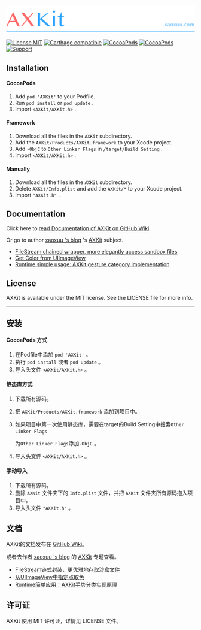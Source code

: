 [![](resources/icons/header.png)](https://axkit.xaoxuu.com)

[![License MIT](https://img.shields.io/badge/license-MIT-green.svg?style=flat)](https://raw.githubusercontent.com/xaoxuu/AXKit/master/LICENSE) [![Carthage compatible](https://img.shields.io/badge/Carthage-compatible-4BC51D.svg?style=flat)](https://github.com/Carthage/Carthage) [![CocoaPods](http://img.shields.io/cocoapods/v/AXKit.svg?style=flat)](http://cocoapods.org/?q=AXKit) [![CocoaPods](http://img.shields.io/cocoapods/p/AXKit.svg?style=flat)](http://cocoapods.org/?q=AXKit) [![Support](https://img.shields.io/badge/support-iOS%208%2B%20-blue.svg?style=flat)](https://www.apple.com/nl/ios/) 



## Installation

#### CocoaPods

1. Add `pod 'AXKit'` to your Podfile.
2. Run `pod install` or `pod update` .
3. Import `<AXKit/AXKit.h>` .


#### Framework

1. Download all the files in the `AXKit` subdirectory.
2. Add the `AXKit/Products/AXKit.framework` to your Xcode project.
3. Add `-ObjC` to `Other Linker Flags` in `/target/Build Setting` .
4. Import `<AXKit/AXKit.h>` .


#### Manually

1. Download all the files in the `AXKit` subdirectory.
2. Delete `AXKit/Info.plist` and add the `AXKit/*` to your Xcode project.
3. Import `"AXKit.h"` .






## Documentation

Click here to [read Documentation of AXKit on GitHub Wiki](https://github.com/xaoxuu/AXKit/wiki).

Or go to author [xaoxuu 's blog](https://blog.xaoxuu.com) 's  [AXKit](https://blog.xaoxuu.com/tags/#AXKit) subject.


- [FileStream chained wrapper, more elegantly access sandbox files](https://blog.xaoxuu.com/2016/09/12/axkit/)
- [Get Color from UIImageView](https://blog.xaoxuu.com/2016/09/14/axkit/)
- [Runtime simple usage: AXKit gesture category implementation](https://blog.xaoxuu.com/2017/04/07/axkit/)




## License

AXKit is available under the MIT license. See the LICENSE file for more info.







------

## 安装

#### CocoaPods 方式

1. 在Podfile中添加 `pod 'AXKit'` 。
2. 执行 `pod install` 或者 `pod update` 。
3. 导入头文件 `<AXKit/AXKit.h>` 。


#### 静态库方式

1. 下载所有源码。

2. 把 `AXKit/Products/AXKit.framework` 添加到项目中。

3. 如果项目中第一次使用静态库，需要在target的Build Setting中搜索`Other Linker Flags`

   为`Other Linker Flags`添加`-ObjC` 。

4. 导入头文件 `<AXKit/AXKit.h>` 。


#### 手动导入

1. 下载所有源码。
2. 删除 `AXKit` 文件夹下的 `Info.plist` 文件，并把  `AXKit` 文件夹所有源码拖入项目中。
3. 导入头文件 `"AXKit.h"` 。




## 文档

AXKit的文档发布在 [GitHub Wiki](https://github.com/xaoxuu/AXKit/wiki)。

或者去作者 [xaoxuu 's blog](https://blog.xaoxuu.com) 的  [AXKit](https://blog.xaoxuu.com/tags/#AXKit) 专题查看。


- [FileStream链式封装，更优雅地存取沙盒文件](https://blog.xaoxuu.com/2016/09/12/axkit/)
- [从UIImageView中指定点取色](https://blog.xaoxuu.com/2016/09/14/axkit/)
- [Runtime简单应用：AXKit手势分类实现原理](https://blog.xaoxuu.com/2017/04/07/axkit/)


## 许可证

AXKit 使用 MIT 许可证，详情见 LICENSE 文件。



